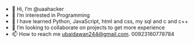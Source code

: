 - 👋 Hi, I’m @uaahacker
- 👀 I’m interested in  Programming
- 🌱 I have learned Python, JavaScript, html and css,  my sql and c and c++
- 💞️ I’m looking to collaborate on projects to get more experience
- 📫 How to reach me   ubaidawan244@gmail.com.  00923160778784
<!---
uaahacker/uaahacker is a ✨ special ✨ repository because its `README.md` (this file) appears on your GitHub profile.
You can click the Preview link to take a look at your changes.
--->
